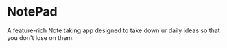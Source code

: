 # NotePad

A feature-rich Note taking app designed to take down ur daily ideas so that you don't lose on them.

